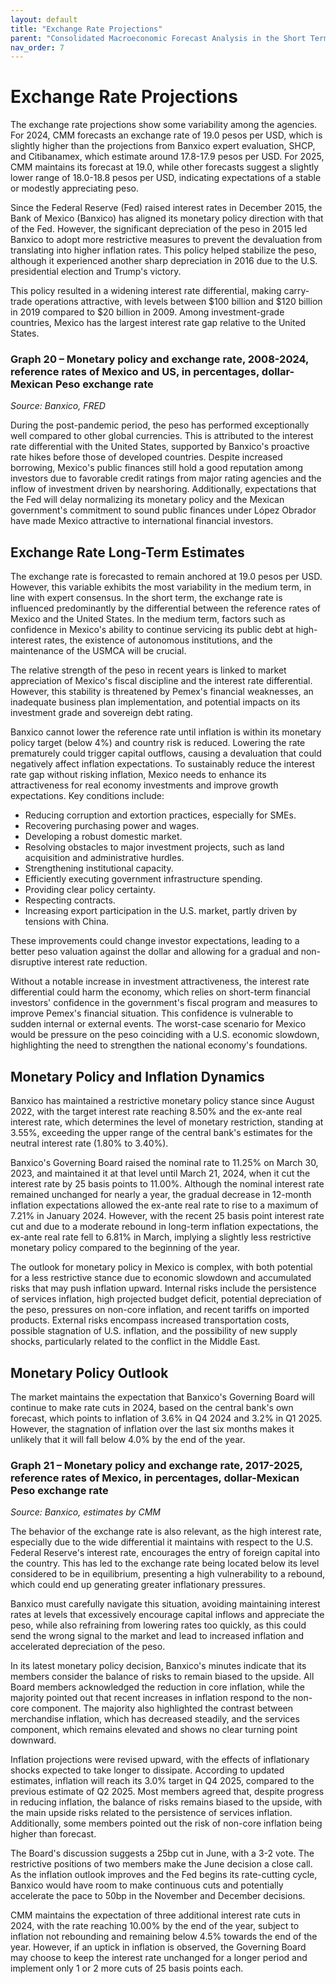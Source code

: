 ```yaml
---
layout: default
title: "Exchange Rate Projections"
parent: "Consolidated Macroeconomic Forecast Analysis in the Short Term"
nav_order: 7
---
```


# Exchange Rate Projections

The exchange rate projections show some variability among the agencies. For 2024, CMM forecasts an exchange rate of 19.0 pesos per USD, which is slightly higher than the projections from Banxico expert evaluation, SHCP, and Citibanamex, which estimate around 17.8-17.9 pesos per USD. For 2025, CMM maintains its forecast at 19.0, while other forecasts suggest a slightly lower range of 18.0-18.8 pesos per USD, indicating expectations of a stable or modestly appreciating peso.

Since the Federal Reserve (Fed) raised interest rates in December 2015, the Bank of Mexico (Banxico) has aligned its monetary policy direction with that of the Fed. However, the significant depreciation of the peso in 2015 led Banxico to adopt more restrictive measures to prevent the devaluation from translating into higher inflation rates. This policy helped stabilize the peso, although it experienced another sharp depreciation in 2016 due to the U.S. presidential election and Trump's victory.

This policy resulted in a widening interest rate differential, making carry-trade operations attractive, with levels between $100 billion and $120 billion in 2019 compared to $20 billion in 2009. Among investment-grade countries, Mexico has the largest interest rate gap relative to the United States.

### Graph 20 – Monetary policy and exchange rate, 2008-2024, reference rates of Mexico and US, in percentages, dollar-Mexican Peso exchange rate

*Source: Banxico, FRED*

During the post-pandemic period, the peso has performed exceptionally well compared to other global currencies. This is attributed to the interest rate differential with the United States, supported by Banxico's proactive rate hikes before those of developed countries. Despite increased borrowing, Mexico's public finances still hold a good reputation among investors due to favorable credit ratings from major rating agencies and the inflow of investment driven by nearshoring. Additionally, expectations that the Fed will delay normalizing its monetary policy and the Mexican government's commitment to sound public finances under López Obrador have made Mexico attractive to international financial investors.

## Exchange Rate Long-Term Estimates

The exchange rate is forecasted to remain anchored at 19.0 pesos per USD. However, this variable exhibits the most variability in the medium term, in line with expert consensus. In the short term, the exchange rate is influenced predominantly by the differential between the reference rates of Mexico and the United States. In the medium term, factors such as confidence in Mexico's ability to continue servicing its public debt at high-interest rates, the existence of autonomous institutions, and the maintenance of the USMCA will be crucial.

The relative strength of the peso in recent years is linked to market appreciation of Mexico's fiscal discipline and the interest rate differential. However, this stability is threatened by Pemex's financial weaknesses, an inadequate business plan implementation, and potential impacts on its investment grade and sovereign debt rating.

Banxico cannot lower the reference rate until inflation is within its monetary policy target (below 4%) and country risk is reduced. Lowering the rate prematurely could trigger capital outflows, causing a devaluation that could negatively affect inflation expectations. To sustainably reduce the interest rate gap without risking inflation, Mexico needs to enhance its attractiveness for real economy investments and improve growth expectations. Key conditions include:

- Reducing corruption and extortion practices, especially for SMEs.
- Recovering purchasing power and wages.
- Developing a robust domestic market.
- Resolving obstacles to major investment projects, such as land acquisition and administrative hurdles.
- Strengthening institutional capacity.
- Efficiently executing government infrastructure spending.
- Providing clear policy certainty.
- Respecting contracts.
- Increasing export participation in the U.S. market, partly driven by tensions with China.

These improvements could change investor expectations, leading to a better peso valuation against the dollar and allowing for a gradual and non-disruptive interest rate reduction.

Without a notable increase in investment attractiveness, the interest rate differential could harm the economy, which relies on short-term financial investors' confidence in the government's fiscal program and measures to improve Pemex's financial situation. This confidence is vulnerable to sudden internal or external events. The worst-case scenario for Mexico would be pressure on the peso coinciding with a U.S. economic slowdown, highlighting the need to strengthen the national economy's foundations.

## Monetary Policy and Inflation Dynamics

Banxico has maintained a restrictive monetary policy stance since August 2022, with the target interest rate reaching 8.50% and the ex-ante real interest rate, which determines the level of monetary restriction, standing at 3.55%, exceeding the upper range of the central bank's estimates for the neutral interest rate (1.80% to 3.40%).

Banxico's Governing Board raised the nominal rate to 11.25% on March 30, 2023, and maintained it at that level until March 21, 2024, when it cut the interest rate by 25 basis points to 11.00%. Although the nominal interest rate remained unchanged for nearly a year, the gradual decrease in 12-month inflation expectations allowed the ex-ante real rate to rise to a maximum of 7.21% in January 2024. However, with the recent 25 basis point interest rate cut and due to a moderate rebound in long-term inflation expectations, the ex-ante real rate fell to 6.81% in March, implying a slightly less restrictive monetary policy compared to the beginning of the year.

The outlook for monetary policy in Mexico is complex, with both potential for a less restrictive stance due to economic slowdown and accumulated risks that may push inflation upward. Internal risks include the persistence of services inflation, high projected budget deficit, potential depreciation of the peso, pressures on non-core inflation, and recent tariffs on imported products. External risks encompass increased transportation costs, possible stagnation of U.S. inflation, and the possibility of new supply shocks, particularly related to the conflict in the Middle East.

## Monetary Policy Outlook

The market maintains the expectation that Banxico's Governing Board will continue to make rate cuts in 2024, based on the central bank's own forecast, which points to inflation of 3.6% in Q4 2024 and 3.2% in Q1 2025. However, the stagnation of inflation over the last six months makes it unlikely that it will fall below 4.0% by the end of the year.

### Graph 21 – Monetary policy and exchange rate, 2017-2025, reference rates of Mexico, in percentages, dollar-Mexican Peso exchange rate

*Source: Banxico, estimates by CMM*

The behavior of the exchange rate is also relevant, as the high interest rate, especially due to the wide differential it maintains with respect to the U.S. Federal Reserve's interest rate, encourages the entry of foreign capital into the country. This has led to the exchange rate being located below its level considered to be in equilibrium, presenting a high vulnerability to a rebound, which could end up generating greater inflationary pressures.

Banxico must carefully navigate this situation, avoiding maintaining interest rates at levels that excessively encourage capital inflows and appreciate the peso, while also refraining from lowering rates too quickly, as this could send the wrong signal to the market and lead to increased inflation and accelerated depreciation of the peso.

In its latest monetary policy decision, Banxico's minutes indicate that its members consider the balance of risks to remain biased to the upside. All Board members acknowledged the reduction in core inflation, while the majority pointed out that recent increases in inflation respond to the non-core component. The majority also highlighted the contrast between merchandise inflation, which has decreased steadily, and the services component, which remains elevated and shows no clear turning point downward.

Inflation projections were revised upward, with the effects of inflationary shocks expected to take longer to dissipate. According to updated estimates, inflation will reach its 3.0% target in Q4 2025, compared to the previous estimate of Q2 2025. Most members agreed that, despite progress in reducing inflation, the balance of risks remains biased to the upside, with the main upside risks related to the persistence of services inflation. Additionally, some members pointed out the risk of non-core inflation being higher than forecast.

The Board's discussion suggests a 25bp cut in June, with a 3-2 vote. The restrictive positions of two members make the June decision a close call. As the inflation outlook improves and the Fed begins its rate-cutting cycle, Banxico would have room to make continuous cuts and potentially accelerate the pace to 50bp in the November and December decisions.

CMM maintains the expectation of three additional interest rate cuts in 2024, with the rate reaching 10.00% by the end of the year, subject to inflation not rebounding and remaining below 4.5% towards the end of the year. However, if an uptick in inflation is observed, the Governing Board may choose to keep the interest rate unchanged for a longer period and implement only 1 or 2 more cuts of 25 basis points each.

